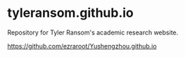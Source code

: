 # tyleransom.github.io
Repository for Tyler Ransom's academic research website.

https://github.com/ezraroot/Yushengzhou.github.io
